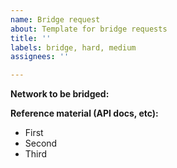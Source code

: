 ```yaml
---
name: Bridge request
about: Template for bridge requests
title: ''
labels: bridge, hard, medium
assignees: ''

---
```


**Network to be bridged:** 


**Reference material (API docs, etc):**
* First
* Second
* Third
